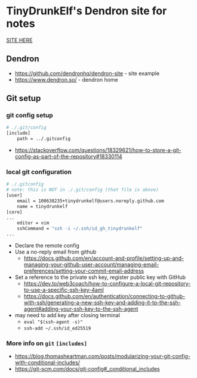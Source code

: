 # TinyDrunkElf's Dendron site for notes

[SITE HERE](https://tinydrunkelf.github.io/dendron-tiny/)

## Dendron
- https://github.com/dendronhq/dendron-site - site example
- https://www.dendron.so/ - dendron home

## Git setup

### git config setup
```bash
# ./.git/config
[include]
	path = ../.gitconfig
```
- <https://stackoverflow.com/questions/18329621/how-to-store-a-git-config-as-part-of-the-repository#18330114>

### local git configuration
```bash
# ./.gitconfig
# note: this is NOT in ./.git/config (that file is above)
[user]
	email = 100638235+tinydrunkelf@users.noreply.github.com
	name = tinydrunkelf
[core]
...
	editor = vim
	sshCommand = "ssh -i ~/.ssh/id_gh_tinydrunkelf"
...
```
- Declare the remote config
- Use a no-reply email from github
    - <https://docs.github.com/en/account-and-profile/setting-up-and-managing-your-github-user-account/managing-email-preferences/setting-your-commit-email-address>
- Set a reference to the private ssh key, register public key with GitHub
     - <https://dev.to/web3coach/how-to-configure-a-local-git-repository-to-use-a-specific-ssh-key-4aml>
    - <https://docs.github.com/en/authentication/connecting-to-github-with-ssh/generating-a-new-ssh-key-and-adding-it-to-the-ssh-agent#adding-your-ssh-key-to-the-ssh-agent>
- may need to add key after closing terminal
    - `eval "$(ssh-agent -s)"`
	- `ssh-add ~/.ssh/id_ed25519`

### More info on `git` `[includes]`
- <https://blog.thomasheartman.com/posts/modularizing-your-git-config-with-conditional-includes/>
- <https://git-scm.com/docs/git-config#_conditional_includes>